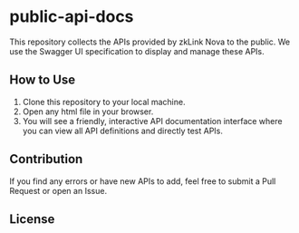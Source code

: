 # public-api-docs

This repository collects the APIs provided by zkLink Nova to the public. We use the Swagger UI specification to display and manage these APIs.


## How to Use

1. Clone this repository to your local machine.
2. Open any html file in your browser.
3. You will see a friendly, interactive API documentation interface where you can view all API definitions and directly test APIs.

## Contribution

If you find any errors or have new APIs to add, feel free to submit a Pull Request or open an Issue.

## License
